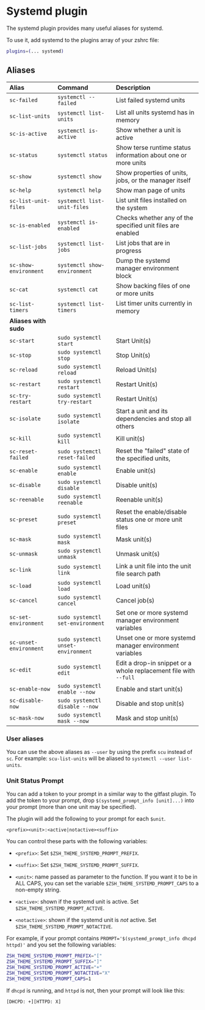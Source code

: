 # Systemd plugin

The systemd plugin provides many useful aliases for systemd.

To use it, add systemd to the plugins array of your zshrc file:

```zsh
plugins=(... systemd)
```

## Aliases

| Alias                  | Command                            | Description                                                      |
|:-----------------------|:-----------------------------------|:-----------------------------------------------------------------|
| `sc-failed`            | `systemctl --failed`               | List failed systemd units                                        |
| `sc-list-units`        | `systemctl list-units`             | List all units systemd has in memory                             |
| `sc-is-active`         | `systemctl is-active`              | Show whether a unit is active                                    |
| `sc-status`            | `systemctl status`                 | Show terse runtime status information about one or more units    |
| `sc-show`              | `systemctl show`                   | Show properties of units, jobs, or the manager itself            |
| `sc-help`              | `systemctl help`                   | Show man page of units                                           |
| `sc-list-unit-files`   | `systemctl list-unit-files`        | List unit files installed on the system                          |
| `sc-is-enabled`        | `systemctl is-enabled`             | Checks whether any of the specified unit files are enabled       |
| `sc-list-jobs`         | `systemctl list-jobs`              | List jobs that are in progress                                   |
| `sc-show-environment`  | `systemctl show-environment`       | Dump the systemd manager environment block                       |
| `sc-cat`               | `systemctl cat`                    | Show backing files of one or more units                          |
| `sc-list-timers`       | `systemctl list-timers`            | List timer units currently in memory                             |
| **Aliases with sudo**                                                                                                        |||
| `sc-start`             | `sudo systemctl start`             | Start Unit(s)                                                    |
| `sc-stop`              | `sudo systemctl stop`              | Stop Unit(s)                                                     |
| `sc-reload`            | `sudo systemctl reload`            | Reload Unit(s)                                                   |
| `sc-restart`           | `sudo systemctl restart`           | Restart Unit(s)                                                  |
| `sc-try-restart`       | `sudo systemctl try-restart`       | Restart Unit(s)                                                  |
| `sc-isolate`           | `sudo systemctl isolate`           | Start a unit and its dependencies and stop all others            |
| `sc-kill`              | `sudo systemctl kill`              | Kill unit(s)                                                     |
| `sc-reset-failed`      | `sudo systemctl reset-failed`      | Reset the "failed" state of the specified units,                 |
| `sc-enable`            | `sudo systemctl enable`            | Enable unit(s)                                                   |
| `sc-disable`           | `sudo systemctl disable`           | Disable unit(s)                                                  |
| `sc-reenable`          | `sudo systemctl reenable`          | Reenable unit(s)                                                 |
| `sc-preset`            | `sudo systemctl preset`            | Reset the enable/disable status one or more unit files           |
| `sc-mask`              | `sudo systemctl mask`              | Mask unit(s)                                                     |
| `sc-unmask`            | `sudo systemctl unmask`            | Unmask unit(s)                                                   |
| `sc-link`              | `sudo systemctl link`              | Link a unit file into the unit file search path                  |
| `sc-load`              | `sudo systemctl load`              | Load unit(s)                                                     |
| `sc-cancel`            | `sudo systemctl cancel`            | Cancel job(s)                                                    |
| `sc-set-environment`   | `sudo systemctl set-environment`   | Set one or more systemd manager environment variables            |
| `sc-unset-environment` | `sudo systemctl unset-environment` | Unset one or more systemd manager environment variables          |
| `sc-edit`              | `sudo systemctl edit`              | Edit a drop-in snippet or a whole replacement file with `--full` |
| `sc-enable-now`        | `sudo systemctl enable --now`      | Enable and start unit(s)                                         |
| `sc-disable-now`       | `sudo systemctl disable --now`     | Disable and stop unit(s)                                         |
| `sc-mask-now`          | `sudo systemctl mask --now`        | Mask and stop unit(s)                                            |

### User aliases

You can use the above aliases as `--user` by using the prefix `scu` instead of `sc`.
For example: `scu-list-units` will be aliased to `systemctl --user list-units`.

### Unit Status Prompt

You can add a token to your prompt in a similar way to the gitfast plugin. To add the token
to your prompt, drop `$(systemd_prompt_info [unit]...)` into your prompt (more than one unit
may be specified).

The plugin will add the following to your prompt for each `$unit`.

```text
<prefix><unit>:<active|notactive><suffix>
```

You can control these parts with the following variables:

- `<prefix>`: Set `$ZSH_THEME_SYSTEMD_PROMPT_PREFIX`.

- `<suffix>`: Set `$ZSH_THEME_SYSTEMD_PROMPT_SUFFIX`.

- `<unit>`: name passed as parameter to the function. If you want it to be in ALL CAPS,
  you can set the variable `$ZSH_THEME_SYSTEMD_PROMPT_CAPS` to a non-empty string.

- `<active>`: shown if the systemd unit is active.
  Set `$ZSH_THEME_SYSTEMD_PROMPT_ACTIVE`.

- `<notactive>`: shown if the systemd unit is *not* active.
  Set `$ZSH_THEME_SYSTEMD_PROMPT_NOTACTIVE`.

For example, if your prompt contains `PROMPT='$(systemd_prompt_info dhcpd httpd)'` and you set the following variables:

```sh
ZSH_THEME_SYSTEMD_PROMPT_PREFIX="["
ZSH_THEME_SYSTEMD_PROMPT_SUFFIX="]"
ZSH_THEME_SYSTEMD_PROMPT_ACTIVE="+"
ZSH_THEME_SYSTEMD_PROMPT_NOTACTIVE="X"
ZSH_THEME_SYSTEMD_PROMPT_CAPS=1
```

If `dhcpd` is running, and `httpd` is not, then your prompt will look like this:

```text
[DHCPD: +][HTTPD: X]
```
